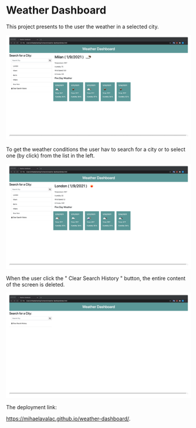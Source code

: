 # Weather Dashboard

This project presents to the user the weather in a selected city. 

<img src = "img/Miami.png ">

To get the weather conditions the user hav to search for a city or to select one (by click) from the list in the left. 

<img src = "img/London.png">


When the user click the " Clear Search History " button, the entire content of the screen is deleted.

<img src = "img/empty.png">

The deployment link:

https://mihaelavalac.github.io/weather-dashboard/.